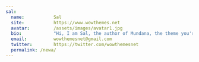 ```yaml
---
sal:
  name:           Sal
  site:           https://www.wowthemes.net
  avatar:         /assets/images/avatar1.jpg
  bio:            "Hi, I am Sal, the author of Mundana, the theme you're currently previewing. I hope you like it!"
  email:          wowthemesnet@gmail.com
  twitter:        https://twitter.com/wowthemesnet
  permalink: /newa/
---
```

